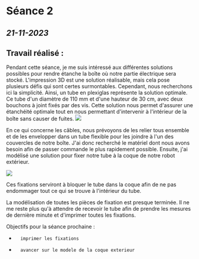 # **Séance 2**
## *21-11-2023* 
## Travail réalisé :
Pendant cette séance, je me suis intéressé aux différentes solutions possibles pour rendre étanche la boîte où  notre partie électrique sera stocké. L'impression 3D est une solution réalisable, mais cela pose plusieurs défis qui sont certes surmontables. Cependant, nous recherchons ici la simplicité. 
Ainsi, un tube en plexiglas représente la solution optimale. Ce tube d'un diamètre de 110 mm et d'une hauteur de 30 cm, avec deux bouchons à joint fixés par des vis. Cette solution nous permet d'assurer une étanchéité optimale tout en nous permettant d'intervenir à l'intérieur de la boîte sans causer de fuites.
![](https://cdn.discordapp.com/attachments/1149289979713945660/1176887709541871767/1700603136403.jpg?ex=65708117&is=655e0c17&hm=80a9b3fed28fab7d7bc92150ea5377c2f4662ddf732ffb6d4a539f0a1404afc1&)

En ce qui concerne les câbles, nous prévoyons de les relier tous ensemble et de les envelopper dans un tube flexible pour les joindre à l'un des couvercles de notre boîte. J'ai donc recherché le matériel dont nous avons besoin afin de passer commande le plus rapidement possible. Ensuite, j'ai modélisé une solution pour fixer notre tube à la coque de notre robot extérieur.

![](https://encrypted-tbn0.gstatic.com/images?q=tbn:ANd9GcTjWVFg3bTXzzFX2P4eeJvNprMk_y_tqYPhuQ&usqp=CAU)


Ces fixations serviront à bloquer le tube dans la coque afin de ne pas endommager tout ce qui se trouve à l'intérieur du tube.


La modélisation de toutes les pièces de fixation est presque terminée. Il ne me reste plus qu'à attendre de recevoir le tube afin de prendre les mesures de dernière minute et d'imprimer toutes les fixations.


Objectifs pour la séance prochaine : 
-       imprimer les fixations
-       avancer sur le modele de la coque exterieur


